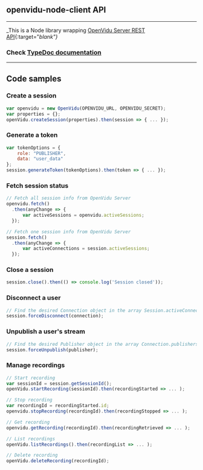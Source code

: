 <h2 id="section-title">openvidu-node-client API</h2>
<hr>

_This is a Node library wrapping [OpenVidu Server REST API](reference-docs/REST-API/){:target="_blank"}_

<h3>Check <a href="../../../api/openvidu-node-client/" target="blank">TypeDoc documentation</a></h3>

<hr>

## Code samples

### Create a session

```javascript
var openvidu = new OpenVidu(OPENVIDU_URL, OPENVIDU_SECRET);
var properties = {};
openVidu.createSession(properties).then(session => { ... });
```

### Generate a token

```javascript
var tokenOptions = {
    role: "PUBLISHER",
    data: "user_data"
};
session.generateToken(tokenOptions).then(token => { ... });
```

### Fetch session status

```javascript
// Fetch all session info from OpenVidu Server
openvidu.fetch()
  .then(anyChange => {
      var activeSessions = openvidu.activeSessions;
  });

// Fetch one session info from OpenVidu Server
session.fetch()
  .then(anyChange => {
      var activeConnections = session.activeSessions;
  });
```

### Close a session

```javascript
session.close().then(() => console.log('Session closed'));
```

### Disconnect a user

```javascript
// Find the desired Connection object in the array Session.activeConnections
session.forceDisconnect(connection);
```

### Unpublish a user's stream

```javascript
// Find the desired Publisher object in the array Connection.publishers
session.forceUnpublish(publisher);
```

### Manage recordings

```javascript
// Start recording
var sessionId = session.getSessionId();
openVidu.startRecording(sessionId).then(recordingStarted => ... );

// Stop recording
var recordingId = recordingStarted.id;
openvidu.stopRecording(recordingId).then(recordingStopped => ... );

// Get recording
openvidu.getRecording(recordingId).then(recordingRetrieved => ... );

// List recordings
openVidu.listRecordings().then(recordingList => ... );

// Delete recording
openVidu.deleteRecording(recordingId);
```

<br>
